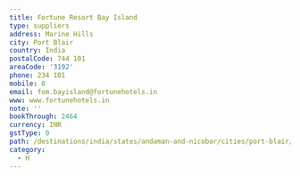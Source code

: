 ```yaml
---
title: Fortune Resort Bay Island
type: suppliers
address: Marine Hills
city: Port Blair
country: India
postalCode: 744 101
areaCode: '3192'
phone: 234 101
mobile: 0
email: fom.bayisland@fortunehotels.in
www: www.fortunehotels.in
note: ''
bookThrough: 2464
currency: INR
gstType: 0
path: /destinations/india/states/andaman-and-nicobar/cities/port-blair/
category:
  - H
---
```


